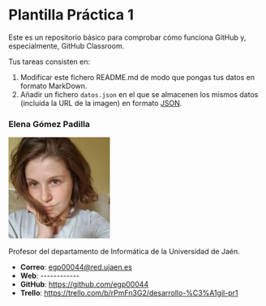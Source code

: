 # Plantilla Práctica 1
Este es un repositorio básico para comprobar cómo funciona GitHub y, especialmente, GitHub Classroom.

Tus tareas consisten en:
1) Modificar este fichero README.md de modo que pongas tus datos en formato MarkDown.
2) Añadir un fichero <code>datos.json</code> en el que se almacenen los mismos datos (incluída la URL de la imagen) en formato [JSON](https://es.wikipedia.org/wiki/JSON).

### Elena Gómez Padilla
<img src='/egomez-2023.png' width='200px'>

Profesor del departamento de Informática de la Universidad de Jaén.
* **Correo**: egp00044@red.ujaen.es
* **Web**: ------------
* **GitHub**: https://github.com/egp00044
* **Trello**: https://trello.com/b/rPmFn3G2/desarrollo-%C3%A1gil-pr1
